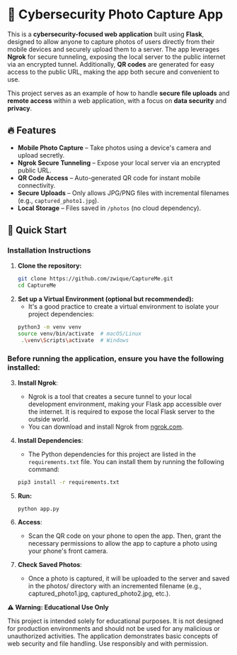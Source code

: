 # 📸 Cybersecurity Photo Capture App

This is a **cybersecurity-focused web application** built using **Flask**, designed to allow anyone to capture photos of users directly from their mobile devices and securely upload them to a server. The app leverages **Ngrok** for secure tunneling, exposing the local server to the public internet via an encrypted tunnel. Additionally, **QR codes** are generated for easy access to the public URL, making the app both secure and convenient to use.

This project serves as an example of how to handle **secure file uploads** and **remote access** within a web application, with a focus on **data security** and **privacy**.

## 🔥 Features  
- **Mobile Photo Capture** – Take photos using a device's camera and upload secretly.  
- **Ngrok Secure Tunneling** – Expose your local server via an encrypted public URL.  
- **QR Code Access** – Auto-generated QR code for instant mobile connectivity.  
- **Secure Uploads** – Only allows JPG/PNG files with incremental filenames (e.g., `captured_photo1.jpg`).  
- **Local Storage** – Files saved in `/photos` (no cloud dependency).  

## 🚀 Quick Start  


### Installation Instructions
1. **Clone the repository:**
   ```bash
   git clone https://github.com/zwique/CaptureMe.git
   cd CaptureMe
   ```
2. **Set up a Virtual Environment (optional but recommended):**
   - It's a good practice to create a virtual environment to isolate your project dependencies:
   ```bash
   python3 -m venv venv
   source venv/bin/activate  # macOS/Linux
    .\venv\Scripts\activate  # Windows
    ```
### Before running the application, ensure you have the following installed:

3. **Install Ngrok**:
   - Ngrok is a tool that creates a secure tunnel to your local development environment, making your Flask app accessible over the internet. It is required to expose the local Flask server to the outside world.
   - You can download and install Ngrok from [ngrok.com](https://ngrok.com/).

4. **Install Dependencies**:
   - The Python dependencies for this project are listed in the `requirements.txt` file. You can install them by running the following command:
   ```bash
   pip3 install -r requirements.txt
    ```
5. **Run:**
   ```
   python app.py
   ```
6. **Access**:
   - Scan the QR code on your phone to open the app. Then, grant the necessary permissions to allow the app to capture a photo using your phone's front camera.
8. **Check Saved Photos**:
   - Once a photo is captured, it will be uploaded to the server and saved in the photos/ directory with an incremented filename (e.g., captured_photo1.jpg, captured_photo2.jpg, etc.).

  **⚠️ Warning: Educational Use Only**

This project is intended solely for educational purposes. It is not designed for production environments and should not be used for any malicious or unauthorized activities. The application demonstrates basic concepts of web security and file handling. Use responsibly and with permission.
